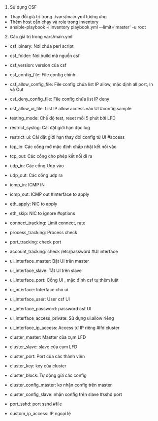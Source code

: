 1. Sử dụng CSF
 - Thay đổi giá trị trong ./vars/main.yml tương ứng
 - Thêm host cần chạy và role trong inventory  
 - ansible-playbook -i inventory playbook.yml --limit='master' -u root 
2. Các giá trị trong vars/main.yml 
- csf_binary: Nơi chứa perl script 
- csf_folder: Nơi build mã nguồn csf 
- csf_version: version của csf
- csf_config_file: File config chính
- csf_allow_config_file: File config chứa list IP allow, mặc định all port, In và Out 
- csf_deny_config_file: File config chứa list IP deny 
- csf_allow_ui_file: List IP allow access vào UI 
    #config sample 
- testing_mode: Chế độ test, reset mỗi 5 phút  bởi LFD 
- restrict_syslog: Cài đặt giới hạn đọc log 
- restrict_ui: Cài đặt giới hạn thay đỏi config từ UI 
    #access
- tcp_in: Các cổng mở mặc định chấp nhật kết nối vào 
- tcp_out: Các cổng cho phép kết nối đi ra 
- udp_in: Các cổng Udp vào 
- udp_out: Các cổng udp ra 
- icmp_in: ICMP IN
- icmp_out: ICMP out 
    #interface to apply 
- eth_apply: NIC to apply 
- eth_skip: NIC to ignore 
    #options 
- connect_tracking: Limit connect, rate
- process_tracking: Process check
- port_tracking: check port
- account_tracking: check /etc/password 
    #UI interface 
- ui_interface_master: Bật UI trên master
- ui_interface_slave: Tắt UI trên slave 
- ui_interface_port: Cổng UI , mặc định csf tự thêm luật 
- ui_interface: Interface cho ui
- ui_interface_user: User csf UI 
- ui_interface_password: password csf UI 
- ui_interface_access_private: Sử dụng ui.allow riêng 
- ui_interface_ip_access: Access từ IP riêng
    #lfd cluster 
- cluster_master: Mastter của cụm LFD 
- cluster_slave: slave của cụm LFD 
- cluster_port: Port của các thành viên 
- cluster_key: key của cluster
- cluster_block: Tự động gửi các config 
- cluster_config_master: ko nhận config trên master
- cluster_config_slave: nhận config trên slave
    #sshd port
- port_sshd: port sshd
    #file 

- custom_ip_access: IP ngoại lệ